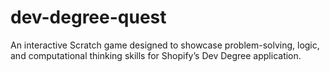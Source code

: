 # dev-degree-quest
An interactive Scratch game designed to showcase problem-solving, logic, and computational thinking skills for Shopify’s Dev Degree application.
